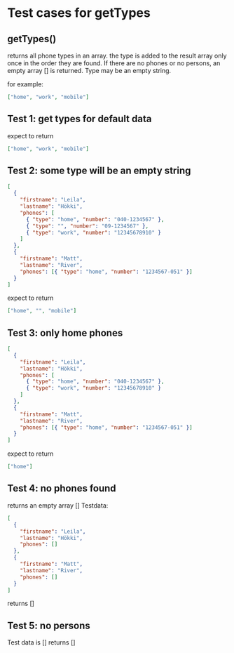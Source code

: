 # Test cases for getTypes

## **getTypes()**

returns all phone types in an array. the type is added to the result array only once in the order they are found.
If there are no phones or no persons, an empty array [] is returned.
Type may be an empty string.

for example:

```json
["home", "work", "mobile"]
```

## Test 1: get types for default data

expect to return

```json
["home", "work", "mobile"]
```

## Test 2: some type will be an empty string

```json
[
  {
    "firstname": "Leila",
    "lastname": "Hökki",
    "phones": [
      { "type": "home", "number": "040-1234567" },
      { "type": "", "number": "09-1234567" },
      { "type": "work", "number": "12345678910" }
    ]
  },
  {
    "firstname": "Matt",
    "lastname": "River",
    "phones": [{ "type": "home", "number": "1234567-051" }]
  }
]
```

expect to return

```json
["home", "", "mobile"]
```

## Test 3: only home phones

```json
[
  {
    "firstname": "Leila",
    "lastname": "Hökki",
    "phones": [
      { "type": "home", "number": "040-1234567" },
      { "type": "work", "number": "12345678910" }
    ]
  },
  {
    "firstname": "Matt",
    "lastname": "River",
    "phones": [{ "type": "home", "number": "1234567-051" }]
  }
]
```

expect to return

```json
["home"]
```

## Test 4: no phones found

returns an empty array []
Testdata:

```json
[
  {
    "firstname": "Leila",
    "lastname": "Hökki",
    "phones": []
  },
  {
    "firstname": "Matt",
    "lastname": "River",
    "phones": []
  }
]
```

returns []

## Test 5: no persons

Test data is []
returns []
